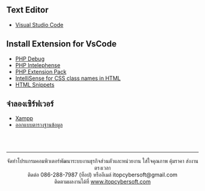 ## Text Editor
 - [Visual Studio Code](https://code.visualstudio.com/)
 
## Install Extension for VsCode
 - [PHP Debug](https://marketplace.visualstudio.com/items?itemName=felixfbecker.php-debug)
 - [PHP Intelephense](https://marketplace.visualstudio.com/items?itemName=bmewburn.vscode-intelephense-client)
 - [PHP Extension Pack](https://marketplace.visualstudio.com/items?itemName=felixfbecker.php-pack)
 - [IntelliSense for CSS class names in HTML](https://marketplace.visualstudio.com/items?itemName=Zignd.html-css-class-completion)
 - [HTML Snippets](https://marketplace.visualstudio.com/items?itemName=abusaidm.html-snippets)

## จำลองเซิร์ฟเวอร์
 - [Xampp](https://drive.google.com/drive/folders/19EuOKJG5kHHGafFIANtvixllRzi2nD4A?usp=sharing)
 - [ออกแบบตารางฐานข้อมูล](/DATABASE.md)

<br>
<br>

---
<p align="center"> จัดทำโปรแกรมคอมพิวเตอร์พัฒนาระบบงานธุรกิจส่วนตัวและหน่วยงาน ใส่ใจคุณภาพ คุ้มราคา ส่งงานตรงเวลา<br>ติดต่อ 086-288-7987 (ท็อป) หรืออีเมล์    itopcybersoft@gmail.com<br>ติดตามผลงานได้ที่ <a href="https://itopcybersoft.com" target="_blank">www.itopcybersoft.com</a></p>